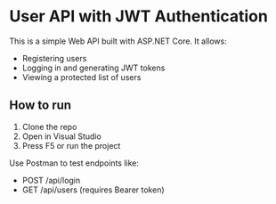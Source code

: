 # User API with JWT Authentication

This is a simple Web API built with ASP.NET Core.
It allows:
- Registering users
- Logging in and generating JWT tokens
- Viewing a protected list of users

## How to run
1. Clone the repo
2. Open in Visual Studio
3. Press F5 or run the project

Use Postman to test endpoints like:
- POST /api/login
- GET /api/users (requires Bearer token)
